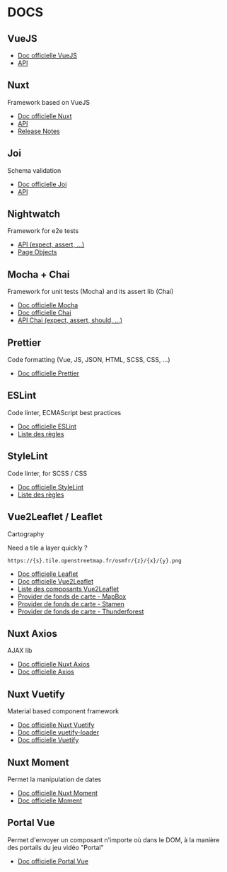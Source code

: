 # DOCS

## VueJS

- [Doc officielle VueJS](https://vuejs.org/v2/guide/)
- [API](https://vuejs.org/v2/api/)

## Nuxt

Framework based on VueJS

- [Doc officielle Nuxt](https://nuxtjs.org/guide)
- [API](https://nuxtjs.org/api)
- [Release Notes](https://nuxtjs.org/guide/release-notes)

## Joi

Schema validation

- [Doc officielle Joi](https://github.com/hapijs/joi)
- [API](https://github.com/hapijs/joi/blob/v16.0.0-rc2/API.md)

## Nightwatch

Framework for e2e tests

- [API (expect, assert, ...)](https://nightwatchjs.org/api)
- [Page Objects](https://nightwatchjs.org/guide#working-with-page-objects)

## Mocha + Chai

Framework for unit tests (Mocha) and its assert lib (Chai)

- [Doc officielle Mocha](https://mochajs.org/#getting-started)
- [Doc officielle Chai](https://www.chaijs.com/guide/styles/)
- [API Chai (expect, assert, should, ...)](https://www.chaijs.com/api/)

## Prettier

Code formatting (Vue, JS, JSON, HTML, SCSS, CSS, ...)

- [Doc officielle Prettier](https://prettier.io/docs/en/index.html)

## ESLint

Code linter, ECMAScript best practices

- [Doc officielle ESLint](https://eslint.org/docs/user-guide/getting-started)
- [Liste des règles](https://eslint.org/docs/rules/)

## StyleLint

Code linter, for SCSS / CSS

- [Doc officielle StyleLint](https://stylelint.io/)
- [Liste des règles](https://stylelint.io/user-guide/rules/)

## Vue2Leaflet / Leaflet

Cartography

Need a tile a layer quickly ?

`https://{s}.tile.openstreetmap.fr/osmfr/{z}/{x}/{y}.png`

- [Doc officielle Leaflet](https://leafletjs.com/reference-1.5.0.html)
- [Doc officielle Vue2Leaflet](https://korigan.github.io/Vue2Leaflet/#/quickstart.md)
- [Liste des composants Vue2Leaflet](https://korigan.github.io/Vue2Leaflet/#/components/)
- [Provider de fonds de carte - MapBox](https://docs.mapbox.com/)
- [Provider de fonds de carte - Stamen](http://maps.stamen.com)
- [Provider de fonds de carte - Thunderforest](https://www.thunderforest.com/maps/)

## Nuxt Axios

AJAX lib

- [Doc officielle Nuxt Axios](https://axios.nuxtjs.org/)
- [Doc officielle Axios](https://github.com/axios/axios#readme)

## Nuxt Vuetify

Material based component framework

- [Doc officielle Nuxt Vuetify](https://github.com/nuxt-community/vuetify-module#readme)
- [Doc officielle vuetify-loader](https://github.com/vuetifyjs/vuetify-loader#readme)
- [Doc officielle Vuetify](https://vuetifyjs.com/en/getting-started/quick-start)

## Nuxt Moment

Permet la manipulation de dates

- [Doc officielle Nuxt Moment](https://github.com/nuxt-community/moment-module#nuxtjsmoment)
- [Doc officielle Moment](https://momentjs.com/docs/)

## Portal Vue

Permet d'envoyer un composant n'importe où dans le DOM, à la manière des portails du jeu vidéo "Portal"

- [Doc officielle Portal Vue](https://portal-vue.linusb.org/)

